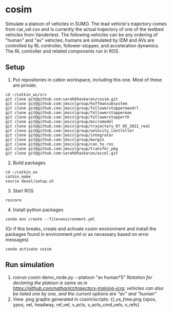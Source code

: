 # cosim

Simulate a platoon of vehicles in SUMO. The lead vehicle's trajectory comes from car_vel.csv and is currently the actual trajectory of one of the testbed vehicles from Vandertest. The following vehicles can be any ordering of "human" and "av" vehicles; humans are simulated by IDM and AVs are controlled by RL controller, follower-stopper, and acceleration dynamics. The RL controller and related components run in ROS.


## Setup

1. Put repositories in catkin workspace, including this one. Most of these are private.
```
cd ~/catkin_ws/src
git clone git@github.com:sarahbhaskaran/cosim.git
git clone git@github.com:jmscslgroup/hoffmansubsystem
git clone git@github.com:jmscslgroup/followerstoppermax4rl
git clone git@github.com:jmscslgroup/followerstoppermax
git clone git@github.com:jmscslgroup/followerstopperth
git clone git@github.com:jmscslgroup/micromodel
git clone git@github.com:jmscslgroup/trajectory_07_05_2021_real
git clone git@github.com:jmscslgroup/velocity_controller
git clone git@github.com:jmscslgroup/integrator
git clone git@github.com:jmscslgroup/margin
git clone git@github.com:jmscslgroup/can_to_ros
git clone git@github.com:jmscslgroup/transfer_pkg
git clone git@github.com:sarahbhaskaran/accel.git
```
2. Build packages
```
cd ~/catkin_ws
catkin_make
source devel/setup.sh
```
3. Start ROS
```
roscore
```
4. Install python packages
```
conda env create --file=environment.yml
```
(Or if this breaks, create and activate cosim environment and install the packages found in environment.yml or as necessary based on error messages)
```
conda activate cosim
```

## Run simulation
1. rosrun cosim demo\_node.py --platoon "av human\*5"
  *Notation for declaring the platoon is same as in https://github.com/nathanlct/trajectory-training-icra; vehicles can also be listed one by one, and the current options are "av" and "human"*
2. View .png graphs generated in cosim/scripts: {}\_vs\_time.png {xpos, ypos, vel, headway, rel\_vel, v\_acts, v\_acts\_cmd\_vels, v\_refs}
